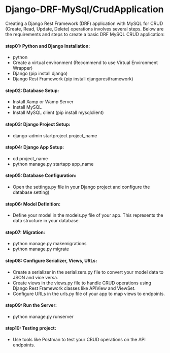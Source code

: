 # Django-DRF-MySql/CrudApplication

Creating a Django Rest Framework (DRF) application with MySQL for CRUD (Create, Read, Update, Delete) operations involves several steps. 
Below are the requirements and steps to create a basic DRF MySQL CRUD application:

#### step01: Python and Django Installation:
* python
* Create a virtual environment (Recommend to use Virtual Environment Wrapper)
* Django (pip install django)
* Django Rest Framework (pip install djangorestframework)
  
#### step02: Database Setup:
* Install Xamp or Wamp Server
* Install MySQL
* Install MySQL client (pip install mysqlclient)
  
#### step03: Django Project Setup:
* django-admin startproject project_name
  
#### step04: Django App Setup:
* cd project_name
* python manage.py startapp app_name
  
#### step05: Database Configuration: 
* Open the settings.py file in your Django project and configure the database setting)
  
#### step06: Model Definition:
* Define your model in the models.py file of your app. This represents the data structure in your database.
  
#### step07: Migration:
* python manage.py makemigrations
* python manage.py migrate
  
#### step08: Configure Serializer, Views, URLs:
* Create a serializer in the serializers.py file to convert your model data to JSON and vice versa.
* Create views in the views.py file to handle CRUD operations using Django Rest Framework classes like APIView and ViewSet.
* Configure URLs in the urls.py file of your app to map views to endpoints.
  
#### step09: Run the Server:
* python manage.py runserver
  
#### step10: Testing project:
* Use tools like Postman to test your CRUD operations on the API endpoints.
